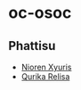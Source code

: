 # oc-osoc

## Phattisu
 - [Nioren Xyuris](/osoc@phattisu/NiorenOSOC.md)
 - [Qurika Relisa](/osoc@phattisu/QurikaOSOC.md)
